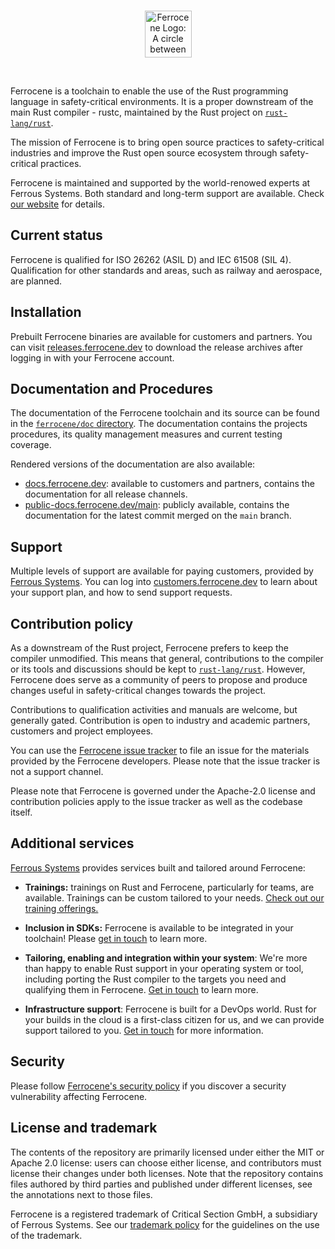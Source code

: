 <!-- SPDX-License-Identifier: MIT OR Apache-2.0 -->
<!-- SPDX-FileCopyrightText: Ferrous Systems GmbH -->

<br>
<p align="center">
    <img height="75" src="https://github.com/ferrocene/ferrocene/raw/main/ferrocene/logo.svg" alt="Ferrocene Logo: A circle between two planes, representing the chemical compound of the name Ferrocene, with the name written next to it.">
</p>
<br>

Ferrocene is a toolchain to enable the use of the Rust programming language in
safety-critical environments. It is a proper downstream of the main Rust
compiler - rustc, maintained by the Rust project on [`rust-lang/rust`].

The mission of Ferrocene is to bring open source practices to safety-critical
industries and improve the Rust open source ecosystem through safety-critical
practices.

Ferrocene is maintained and supported by the world-renowed experts at Ferrous
Systems. Both standard and long-term support are available. Check [our
website][website] for details.

## Current status

Ferrocene is qualified for ISO 26262 (ASIL D) and IEC 61508 (SIL 4).
Qualification for other standards and areas, such as railway and aerospace,
are planned.

## Installation

Prebuilt Ferrocene binaries are available for customers and partners. You can
visit [releases.ferrocene.dev] to download the release archives after logging
in with your Ferrocene account.

## Documentation and Procedures

The documentation of the Ferrocene toolchain and its source can be found
in the [`ferrocene/doc` directory]. The documentation contains the projects
procedures, its quality management measures and current testing coverage.

Rendered versions of the documentation are also available:

* [docs.ferrocene.dev]: available to customers and partners, contains the
  documentation for all release channels.
* [public-docs.ferrocene.dev/main]: publicly available, contains the
  documentation for the latest commit merged on the `main` branch.

## Support

Multiple levels of support are available for paying customers, provided by
[Ferrous Systems]. You can log into [customers.ferrocene.dev] to learn about
your support plan, and how to send support requests.

## Contribution policy

As a downstream of the Rust project, Ferrocene prefers to keep the compiler
unmodified. This means that general, contributions to the compiler or its tools
and discussions should be kept to [`rust-lang/rust`]. However, Ferrocene does
serve as a community of peers to propose and produce changes useful in
safety-critical changes towards the project.

Contributions to qualification activities and manuals are welcome, but
generally gated. Contribution is open to industry and academic partners,
customers and project employees.

You can use the [Ferrocene issue tracker][issues] to file an issue for the
materials provided by the Ferrocene developers. Please note that the issue
tracker is not a support channel.

Please note that Ferrocene is governed under the Apache-2.0 license and
contribution policies apply to the issue tracker as well as the codebase
itself.

## Additional services

[Ferrous Systems] provides services built and tailored around Ferrocene:

* **Trainings:** trainings on Rust and Ferrocene, particularly for teams, are
  available. Trainings can be custom tailored to your needs. [Check out our
  training offerings.][trainings]

* **Inclusion in SDKs:** Ferrocene is available to be integrated in your
  toolchain! Please [get in touch][contact] to learn more.

* **Tailoring, enabling and integration within your system**: We're more than
  happy to enable Rust support in your operating system or tool, including
  porting the Rust compiler to the targets you need and qualifying them in
  Ferrocene. [Get in touch][contact] to learn more.

* **Infrastructure support**: Ferrocene is built for a DevOps world. Rust
  for your builds in the cloud is a first-class citizen for us, and we can
  provide support tailored to you. [Get in touch][contact] for more
  information.

## Security

Please follow [Ferrocene's security policy][security] if you discover a
security vulnerability affecting Ferrocene.

## License and trademark

The contents of the repository are primarily licensed under either the MIT or
Apache 2.0 license: users can choose either license, and contributors must
license their changes under both licenses. Note that the repository contains
files authored by third parties and published under different licenses, see the
annotations next to those files.

Ferrocene is a registered trademark of Critical Section GmbH, a subsidiary of
Ferrous Systems. See our [trademark policy][trademark] for the guidelines on
the use of the trademark.

[issues]: https://github.com/ferrocene/ferrocene/issues
[trainings]: https://ferrous-systems.com/training
[contact]: https://ferrous-systems.com/contact#ferrocene
[trademark]: ./TRADEMARK.md
[security]: https://github.com/ferrocene/ferrocene/security/policy
[website]: https://ferrous-systems.com/ferrocene

[Ferrous Systems]: https://ferrous-systems.com
[releases.ferrocene.dev]: https://releases.ferrocene.dev
[docs.ferrocene.dev]: https://docs.ferrocene.dev
[public-docs.ferrocene.dev/main]: https://public-docs.ferrocene.dev/main
[customers.ferrocene.dev]: https://customers.ferrocene.dev

[`rust-lang/rust`]: https://github.com/rust-lang/rust
[`ferrocene/doc` directory]: ferrocene/doc/
